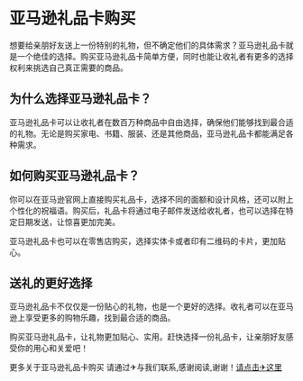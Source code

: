 # 亚马逊礼品卡购买

想要给亲朋好友送上一份特别的礼物，但不确定他们的具体需求？亚马逊礼品卡就是一个绝佳的选择。购买亚马逊礼品卡简单方便，同时也能让收礼者有更多的选择权利来挑选自己真正需要的商品。

## 为什么选择亚马逊礼品卡？

亚马逊礼品卡可以让收礼者在数百万种商品中自由选择，确保他们能够找到最合适的礼物。无论是购买家电、书籍、服装、还是其他商品，亚马逊礼品卡都能满足各种需求。

## 如何购买亚马逊礼品卡？

你可以在亚马逊官网上直接购买礼品卡，选择不同的面额和设计风格，还可以附上个性化的祝福语。购买后，礼品卡将通过电子邮件发送给收礼者，也可以选择在特定日期发送，让惊喜更加完美。

亚马逊礼品卡也可以在零售店购买，选择实体卡或者印有二维码的卡片，更加贴心。

## 送礼的更好选择

亚马逊礼品卡不仅仅是一份贴心的礼物，也是一个更好的选择。收礼者可以在亚马逊上享受更多的购物乐趣，找到最合适的商品。

购买亚马逊礼品卡，让礼物更加贴心、实用。赶快选择一份礼品卡，让亲朋好友感受你的用心和关爱吧！

更多关于亚马逊礼品卡购买 请通过✈与我们联系,感谢阅读,谢谢！[请点击✈这里](https://t.me/lm999bot)